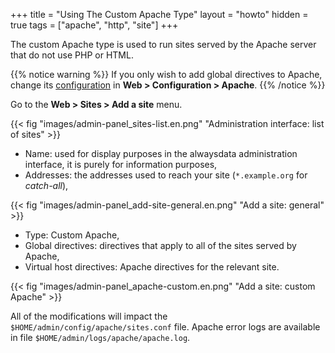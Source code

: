 +++
title = "Using The Custom Apache Type"
layout = "howto"
hidden = true
tags = ["apache", "http", "site"]
+++

The custom Apache type is used to run sites served by the Apache server that do not use PHP or HTML.

{{% notice warning %}}
If you only wish to add global directives to Apache, change its [configuration](sites/configure-apache) in **Web > Configuration > Apache**.
{{% /notice %}}

Go to the **Web > Sites > Add a site** menu.

{{< fig "images/admin-panel_sites-list.en.png" "Administration interface: list of sites" >}}

- Name: used for display purposes in the alwaysdata administration interface, it is purely for information purposes,
- Addresses: the addresses used to reach your site (`*.example.org` for _catch-all_),

{{< fig "images/admin-panel_add-site-general.en.png" "Add a site: general" >}}

- Type: Custom Apache,
- Global directives: directives that apply to all of the sites served by Apache,
- Virtual host directives: Apache directives for the relevant site.

{{< fig "images/admin-panel_apache-custom.en.png" "Add a site: custom Apache" >}}

All of the modifications will impact the `$HOME/admin/config/apache/sites.conf` file. Apache error logs are available in file `$HOME/admin/logs/apache/apache.log`.
